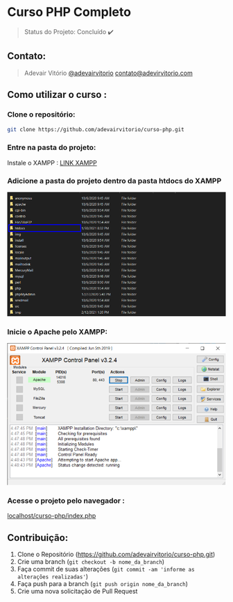 # Curso PHP Completo

> Status do Projeto: Concluído :heavy_check_mark:

## Contato: 
> Adevair Vitório 
> [@adevairvitorio](https://twitter.com/dbader_org) 
> contato@adevirvitorio.com


## Como utilizar o curso :
### Clone o repositório:
```sh
git clone https://github.com/adevairvitorio/curso-php.git
```
### Entre na pasta do projeto:
Instale o XAMPP : [LINK XAMPP](https://www.apachefriends.org/pt_br/download.html)

### Adicione a pasta do projeto dentro da pasta htdocs do XAMPP
![alt text](https://github.com/adevairvitorio/curso-php/blob/imagens/htdocs.png?raw=true)

### Inicie o Apache pelo XAMPP:
![alt text](https://github.com/adevairvitorio/curso-php/blob/imagens/XAMPP.png?raw=true)



### Acesse o projeto pelo navegador :

[localhost/curso-php/index.php](http://localhost/curso-php/index.php)





## Contribuição:

1. Clone o Repositório (<https://github.com/adevairvitorio/curso-php.git>)
2. Crie uma branch (`git checkout -b nome_da_branch`)
3. Faça commit de suas alterações (`git commit -am 'informe as alterações realizadas'`)
4. Faça push para a branch (`git push origin nome_da_branch`)
5. Crie uma nova solicitação de Pull Request

